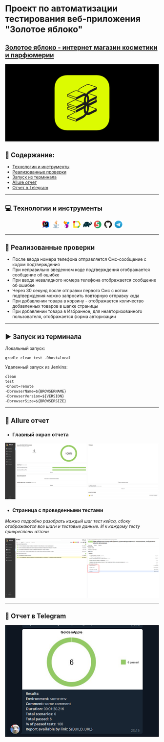 # Проект по автоматизации тестирования веб-приложения "Золотое яблоко"
## <a target="_blank" href="https://goldapple.ru/">Золотое яблоко - интернет магазин косметики и парфюмерии</a>
<p align="center">
<img title="logo" src="img/files/1200x630wa.png">
</p>


## :floppy_disk: Содержание:

- <a href="#computer-технологии-и-инструменты">Технологии и инструменты</a>
- <a href="#notebook_with_decorative_cover-реализованные-проверки">Реализованные проверки</a>
- <a href="#arrow_forward-запуск-из-терминала">Запуск из терминала</a>
- <a href="#open_book-allure-отчет">Allure отчет</a>
- <a href="#robot-отчет-в-telegram">Отчет в Telegram</a>

***

## :computer: Технологии и инструменты
<p align="center">
<img width="6%" title="IntelliJ IDEA" src="img/logoTools/Intelij_IDEA.svg">
<img width="6%" title="Java" src="img/logoTools/Java.svg">
<img width="6%" title="Selenide" src="img/logoTools/Selenide.svg">
<img width="6%" title="Allure Report" src="img/logoTools/Allure_Report.svg">
<img width="6%" title="Gradle" src="img/logoTools/Gradle.svg">
<img width="6%" title="JUnit5" src="img/logoTools/JUnit5.svg">
<img width="6%" title="GitHub" src="img/logoTools/GitHub.svg">
<img width="6%" title="Telegram" src="img/logoTools/Telegram.svg">
</p>

***

## :notebook_with_decorative_cover: Реализованные проверки
- После ввода номера телефона отправляется Смс-сообщение с кодом подтверждения
- При неправильно введенном коде подтверждения отображается сообщение об ошибке
- При вводе невалидного номера телефона отображается сообщение об ошибке
- Через 30 секунд после отправки первого Смс с котом подтверждения можно запросить повторную отправку кода
- При добавлении товара в корзину - отображается количество добавленных товаров в шапке страницы 
- При добавлении товара в Избранное, для неавторизованного пользователя, отображается форма авторизации

***


## :arrow_forward: Запуск из терминала
Локальный запуск:
```
gradle clean test -Dhost=local 
```


Удаленный запуск из Jenkins:
```
clean
test
-Dhost=remote
-DbrowserName=${BROWSERNAME}
-DbrowserVersion=${VERSION}
-DbrowserSize=${BROWSERSIZE}
```
***

## :open_book: Allure отчет
- ### Главный экран отчета
<p align="center">
<img title="Allure Overview Dashboard" src="img/files/img.png">
</p>

- ### Страница с проведенными тестами
*Можно подробно разобрать каждый шаг тест кейса, сбоку отображаются все шаги и тестовые данные. И к каждому тесту прикреплены аттачи*
<p align="center">
<img title="Allure Test Page" src="img/files/img_1.png">
</p>

***

## :robot: Отчет в Telegram
<p align="center">
<img title="Telegram notification message" src="img/files/img_2.png">
</p>

